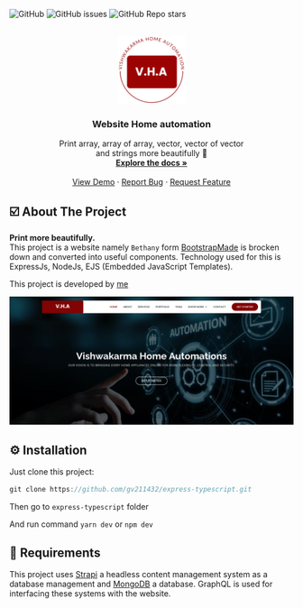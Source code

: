 ![GitHub](https://img.shields.io/github/license/GV211432/express-typescript) ![GitHub issues](https://img.shields.io/github/issues-raw/GV211432/express-typescript) ![GitHub Repo stars](https://img.shields.io/github/stars/GV211432/express-typescript?style=social)

<!-- PROJECT LOGO -->
<br />
<div align="center">
  <a href="https://github.com/othneildrew/Best-README-Template">
    <img src="Resources/readme-img/vha-circle.png" alt="Logo" width="120" height="120" >
  </a>
  
  <h3 align="center"><b>Website Home automation</b></h3>

  <p align="center">
    Print array, array of array, vector, vector of vector <br> and strings more beautifully 👰
    <br />
    <a href="#"><strong>Explore the docs »</strong></a>
    <br />
    <br />
    <a href="https://github.com/othneildrew/Best-README-Template">View Demo</a>
    ·
    <a href="https://github.com/gv211432/express-typescript/issues">Report Bug</a>
    ·
    <a href="https://github.com/gv211432/express-typescript/issues">Request Feature</a>
  </p>
</div>

<!-- ABOUT THE PROJECT -->

## ☑️ About The Project

**Print more beautifully.**<br>
This project is a website namely `Bethany` form [BootstrapMade](https://bootstrapmade.com/bethany-free-onepage-bootstrap-theme/) is brocken down and converted into useful components.
Technology used for this is ExpressJs, NodeJs, EJS (Embedded JavaScript Templates).

This project is developed by [me](https://github.com/gv211432)

![Intro Image](Resources/readme-img/vha-home.png)

## ⚙️ Installation 

Just clone this project: 

``` js
git clone https://github.com/gv211432/express-typescript.git 
```

Then go to `express-typescript` folder 

And run command `yarn dev` or `npm dev` 

## 🧩 Requirements

This project uses [Strapi](https://strapi.io/) a headless content management system as a database management and [MongoDB](https://www.mongodb.com/) a database. GraphQL is used for interfacing these systems with the website. 